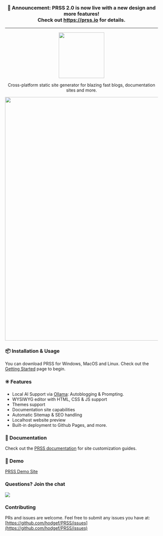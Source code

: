 
 <h3><p align="center">📣 Announcement: PRSS 2.0 is now live with a new design and more features!<br>Check out <a href="https://prss.io">https://prss.io</a> for details.</p></h3>


_________________________________
<p align="center">
 <a href="https://prss.io"><img src="https://github.com/hodgef/PRSS/assets/25509135/b3d5710c-9ef2-487a-9c6f-b8e69b4a527e" width="150" /></a>
 <p align="center">Cross-platform static site generator for blazing fast blogs, documentation sites and more.</p>
 <p align="center"><a href="https://prss.io"><img src="https://github.com/hodgef/PRSS/assets/25509135/43cfeea0-4fbd-4aeb-81da-d805e264d028" width="800" /></a></p>
</p>

### 📦 Installation & Usage
You can download PRSS for Windows, MacOS and Linux.
Check out the [Getting Started](https://prss.io) page to begin.


### ✳️ Features
- Local AI Support via [Ollama](https://ollama.com/): Autoblogging & Prompting.
- WYSIWYG editor with HTML, CSS & JS support
- Themes support
- Documentation site capabilities
- Automatic Sitemap & SEO handling
- Localhost website preview
- Built-in deployment to Github Pages, and more.


### 📖 Documentation
Check out the [PRSS documentation](https://hodgef.com/prss) for site customization guides.


### 🚀 Demo
[PRSS Demo Site](https://prss-io.github.io/demo-slate-theme/)


### Questions? Join the chat
<a href="https://discordapp.com/invite/SJexsCG" title="Join our Discord chat" target="_blank"><img src="https://discordapp.com/api/guilds/498978399801573396/widget.png?style=banner2" align="center"></a>


### Contributing 
PRs and issues are welcome. Feel free to submit any issues you have at:
[https://github.com/hodgef/PRSS/issues](https://github.com/hodgef/PRSS/issues)
